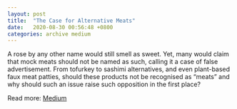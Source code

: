 ```yaml
---
layout: post
title:  "The Case for Alternative Meats"
date:   2020-08-30 00:56:48 +0800
categories: archive medium
---
```

A rose by any other name would still smell as sweet. Yet, many would claim that mock meats should not be named as such, calling it a case of false advertisement. From tofurkey to sashimi alternatives, and even plant-based faux meat patties, should these products not be recognised as “meats” and why should such an issue raise such opposition in the first place?

Read more: [Medium](https://medium.com/@shaunnope/the-case-for-alternative-meats-85fe2f6b8f19)

